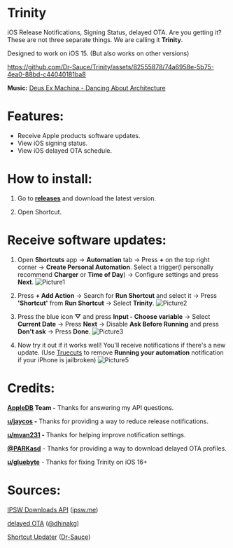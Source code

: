 # Trinity

iOS Release Notifications, Signing Status, delayed OTA. Are you getting it? These are not three separate things. We are calling it **Trinity**.

Designed to work on iOS 15. (But also works on other versions)

https://github.com/Dr-Sauce/Trinity/assets/82555878/74a6958e-5b75-4ea0-88bd-c44040181ba8

**Music:** [Deus Ex Machina - Dancing About Architecture](https://soundcloud.com/dancingaboutarchitecture-music/deus-ex-machina)

# Features:
- Receive Apple products software updates.
- View iOS signing status.
- View iOS delayed OTA schedule.

# How to install:
1. Go to [**releases**](https://github.com/Dr-Sauce/trinity/releases/latest) and download the latest version.

2. Open Shortcut.

# Receive software updates:

1. Open **Shortcuts** app → **Automation** tab → Press **+** on the top right corner → **Create Personal Automation**. Select a trigger(I personally recommend **Charger** or **Time of Day**) → Configure settings and press **Next**.
![Picture1](https://github.com/Dr-Sauce/ReVancedNotifier/assets/82555878/e1c95448-c144-43c4-9c07-95e4eab59223)

2. Press **+ Add Action** → Search for **Run Shortcut** and select it → Press **'Shortcut'** from **Run Shortcut** → Select **Trinity**.
![Picture2](https://github.com/Dr-Sauce/ReVancedNotifier/assets/82555878/ff279bfe-a424-4cbd-9b02-37e7a1240df3)

3. Press the blue icon **▽** and press **Input - Choose variable** → Select **Current Date** → Press **Next** → Disable **Ask Before Running** and press **Don't ask** → Press **Done**.
![Picture3](https://github.com/Dr-Sauce/ReVancedNotifier/assets/82555878/80d441e5-f9d7-4025-84a5-5b9a134b3de4)

4. Now try it out if it works well! You'll receive notifications if there's a new update. (Use [Truecuts](https://github.com/qnblackcat/rootless-tweaks/releases/download/090623/com.ethanrdoesmc.truecuts_1.2.0_iphoneos-arm64.deb) to remove **Running your automation** notification if your iPhone is jailbroken)
![Picture5](https://github.com/Dr-Sauce/ReVancedNotifier/assets/82555878/db974238-6d72-4cc7-b079-ac6b1673dcad)

# Credits:

**[AppleDB](https://appledb.dev/) Team -** Thanks for answering my API questions.

**[u/jaycos](https://www.reddit.com/user/jaycos) -** Thanks for providing a way to reduce release notifications.

**[u/mvan231](https://www.reddit.com/user/mvan231) -** Thanks for helping improve notification settings.

[**@PARKasd**](https://github.com/PARKasd) - Thanks for providing a way to download delayed OTA profiles.

[**u/gluebyte**](https://reddit.com/user/gluebyte) - Thanks for fixing Trinity on iOS 16+


# Sources:

[IPSW Downloads API](https://ipswdownloads.docs.apiary.io/) ([ipsw.me](https://ipsw.me/))

[delayed OTA](https://dhinakg.github.io/delayed-otas.html) ([@dhinakg](https://github.com/dhinakg))

[Shortcut Updater](https://github.com/Dr-Sauce/ShortcutUpdater) ([Dr-Sauce](https://github.com/Dr-Sauce))

